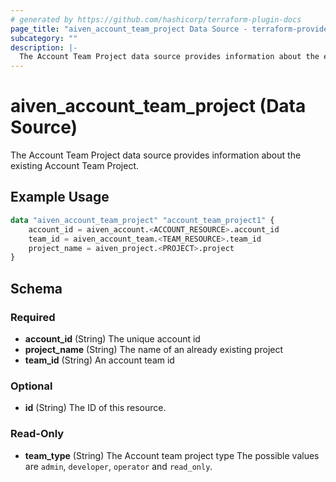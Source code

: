```yaml
---
# generated by https://github.com/hashicorp/terraform-plugin-docs
page_title: "aiven_account_team_project Data Source - terraform-provider-aiven"
subcategory: ""
description: |-
  The Account Team Project data source provides information about the existing Account Team Project.
---
```


# aiven_account_team_project (Data Source)

The Account Team Project data source provides information about the existing Account Team Project.

## Example Usage

```terraform
data "aiven_account_team_project" "account_team_project1" {
    account_id = aiven_account.<ACCOUNT_RESOURCE>.account_id
    team_id = aiven_account_team.<TEAM_RESOURCE>.team_id
    project_name = aiven_project.<PROJECT>.project
}
```

<!-- schema generated by tfplugindocs -->
## Schema

### Required

- **account_id** (String) The unique account id
- **project_name** (String) The name of an already existing project
- **team_id** (String) An account team id

### Optional

- **id** (String) The ID of this resource.

### Read-Only

- **team_type** (String) The Account team project type The possible values are `admin`, `developer`, `operator` and `read_only`.



